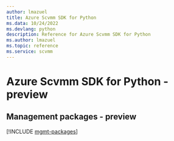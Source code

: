 ```yaml
---
author: lmazuel
title: Azure Scvmm SDK for Python
ms.data: 10/24/2022
ms.devlang: python
description: Reference for Azure Scvmm SDK for Python
ms.author: lmazuel
ms.topic: reference
ms.service: scvmm
---
```

# Azure Scvmm SDK for Python - preview

## Management packages - preview
[!INCLUDE [mgmt-packages](scvmm-mgmt-index.md)]